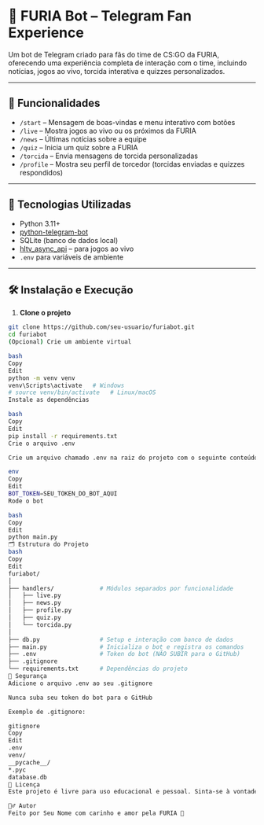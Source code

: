 # 🤖 FURIA Bot – Telegram Fan Experience

Um bot de Telegram criado para fãs do time de CS:GO da FURIA, oferecendo uma experiência completa de interação com o time, incluindo notícias, jogos ao vivo, torcida interativa e quizzes personalizados.

---

## 🚀 Funcionalidades

- `/start` – Mensagem de boas-vindas e menu interativo com botões
- `/live` – Mostra jogos ao vivo ou os próximos da FURIA
- `/news` – Últimas notícias sobre a equipe
- `/quiz` – Inicia um quiz sobre a FURIA
- `/torcida` – Envia mensagens de torcida personalizadas
- `/profile` – Mostra seu perfil de torcedor (torcidas enviadas e quizzes respondidos)

---

## 🧰 Tecnologias Utilizadas

- Python 3.11+
- [python-telegram-bot](https://github.com/python-telegram-bot/python-telegram-bot)
- SQLite (banco de dados local)
- [hltv_async_api](https://pypi.org/project/hltv-async-api/) – para jogos ao vivo
- `.env` para variáveis de ambiente

---

## 🛠️ Instalação e Execução

1. **Clone o projeto**

```bash
git clone https://github.com/seu-usuario/furiabot.git
cd furiabot
(Opcional) Crie um ambiente virtual

bash
Copy
Edit
python -m venv venv
venv\Scripts\activate   # Windows
# source venv/bin/activate   # Linux/macOS
Instale as dependências

bash
Copy
Edit
pip install -r requirements.txt
Crie o arquivo .env

Crie um arquivo chamado .env na raiz do projeto com o seguinte conteúdo:

env
Copy
Edit
BOT_TOKEN=SEU_TOKEN_DO_BOT_AQUI
Rode o bot

bash
Copy
Edit
python main.py
🗂️ Estrutura do Projeto
bash
Copy
Edit
furiabot/
│
├── handlers/             # Módulos separados por funcionalidade
│   ├── live.py
│   ├── news.py
│   ├── profile.py
│   ├── quiz.py
│   └── torcida.py
│
├── db.py                 # Setup e interação com banco de dados
├── main.py               # Inicializa o bot e registra os comandos
├── .env                  # Token do bot (NÃO SUBIR para o GitHub)
├── .gitignore
└── requirements.txt      # Dependências do projeto
🛑 Segurança
Adicione o arquivo .env ao seu .gitignore

Nunca suba seu token do bot para o GitHub

Exemplo de .gitignore:

gitignore
Copy
Edit
.env
venv/
__pycache__/
*.pyc
database.db
📄 Licença
Este projeto é livre para uso educacional e pessoal. Sinta-se à vontade para modificar e expandir.

🙋‍♂️ Autor
Feito por Seu Nome com carinho e amor pela FURIA 🖤

